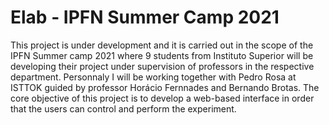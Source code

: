 # Elab - IPFN Summer Camp 2021
This project is under development and it is carried out in the scope of the IPFN Summer camp 2021 where 9 students from Instituto Superior will be developing their project under supervision of professors in the respective department.
Personnaly I will be working together with Pedro Rosa at ISTTOK guided by professor Horácio Fernnades and Bernando Brotas.
The core objective of this project is to develop a web-based interface in order that the users can control and perform the experiment.

